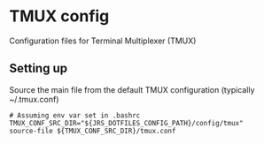 # TMUX config

Configuration files for Terminal Multiplexer (TMUX)

## Setting up

Source the main file from the default TMUX configuration (typically ~/.tmux.conf)

```tmux
# Assuming env var set in .bashrc
TMUX_CONF_SRC_DIR="${JRS_DOTFILES_CONFIG_PATH}/config/tmux"
source-file ${TMUX_CONF_SRC_DIR}/tmux.conf
```
